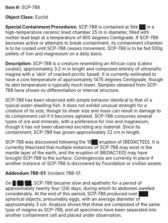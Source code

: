 **Item #:** SCP-788

**Object Class:** Euclid

**Special Containment Procedures:** SCP-788 is contained at Site ██ in a high-temperature ceramic lined chamber 25 m in diameter, filled with molten lead kept at a temperature of 900 degrees Centigrade. If SCP-788 becomes active or attempts to break containment, its containment chamber is to be cooled until SCP-788 ceases movement. SCP-788 is to be fed 500g pellets of iron and magnesium on a daily basis.

**Description:** SCP-788 is a creature resembling an African carp (_Labeo coubie_), approximately 3.2 m in length and composed entirely of ultramafic magma with a 'skin' of cracked picritic basalt. It is currently estimated to have a core temperature of approximately 1475 degrees Centigrade, though its skin temperature is typically much lower. Samples obtained from SCP-788 have shown no differentiation or internal structure.

SCP-788 has been observed with simple behavior identical to that of a typical water-dwelling fish. It does not exhibit unusual strength for a creature of its size, though its sheer size and mass can result in damage to its containment cell if it becomes agitated. SCP-788 consumes several types of ore and minerals, with a preference for iron and magnesium, though it has not been observed excreting any material. Since its containment, SCP-788 has grown approximately 22 cm in length.

SCP-788 was discovered following the 19██ eruption of \[REDACTED\]. It is currently theorized that multiple instances of SCP-788 may exist in the mantle layer of the earth, and the eruption of \[REDACTED\] may have brought SCP-788 to the surface. Contingencies are currently in place if another instance of SCP-788 is discovered by Foundation or civilian assets.

**Addendum 788-01:** Incident 788-01

On █/██/██, SCP-788 became slow and apathetic for a period of approximately twenty four (24) days, during which its abdomen swelled considerably. At the end of this period, SCP-788 produced over ███ spherical objects, presumably eggs, with an average diameter of approximately 3 cm. Analysis shows that these are composed of the same type of magma as SCP-788, and all specimens have been separated into another containment cell and placed under observation.